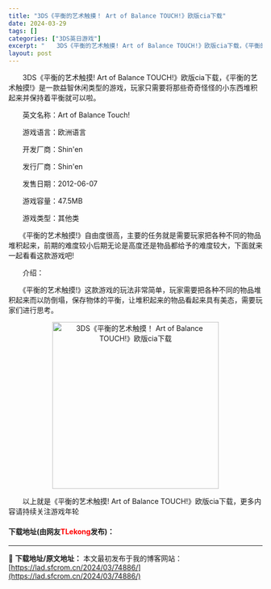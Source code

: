 ```yaml
---
title: "3DS《平衡的艺术触摸！ Art of Balance TOUCH!》欧版cia下载"
date: 2024-03-29
tags: []
categories: ["3DS英日游戏"]
excerpt: "　　3DS《平衡的艺术触摸! Art of Balance TOUCH!》欧版cia下载，《平衡的艺术触摸!》是一款益智休闲类型的游戏，玩家只需要将那些奇奇怪怪的小东西堆积起来并保持着平衡就可以啦。 　　英文名称：Art of Balance Touch! 　　游戏语言：欧洲语言 　　开发厂商：Sh&hellip;"
layout: post
---
```


 <p>　　3DS《平衡的艺术触摸! Art of Balance TOUCH!》欧版cia下载，《平衡的艺术触摸!》是一款益智休闲类型的游戏，玩家只需要将那些奇奇怪怪的小东西堆积起来并保持着平衡就可以啦。</p> <p>　　英文名称：Art of Balance Touch!</p> <p>　　游戏语言：欧洲语言</p> <p>　　开发厂商：Shin&#39;en</p> <p>　　发行厂商：Shin&#39;en</p> <p>　　发售日期：2012-06-07</p> <p>　　游戏容量：47.5MB</p> <p>　　游戏类型：其他类</p> <p>　　《平衡的艺术触摸!》自由度很高，主要的任务就是需要玩家把各种不同的物品堆积起来，前期的难度较小后期无论是高度还是物品都给予的难度较大，下面就来一起看看这款游戏吧!</p> <p>　　介绍：</p> <p>　　《平衡的艺术触摸!》这款游戏的玩法非常简单，玩家需要把各种不同的物品堆积起来而以防倒塌，保存物体的平衡，让堆积起来的物品看起来具有美态，需要玩家们进行思考。</p> <p align="center"><img align="" border="0" src="https://lad.sfcrom.cn/wp-content/uploads/2024/03/20240329_660633d6dee36.jpg" width="330" alt="3DS《平衡的艺术触摸！ Art of Balance TOUCH!》欧版cia下载" /></p> <p>　　以上就是《平衡的艺术触摸! Art of Balance TOUCH!》欧版cia下载，更多内容请持续关注游戏年轮</p> <p><h4>下载地址(由网友<font color="red">TLekong</font>发布)：</h4></p> 

---
📖 **下载地址/原文地址：** 本文最初发布于我的博客网站：[https://lad.sfcrom.cn/2024/03/74886/](https://lad.sfcrom.cn/2024/03/74886/)
